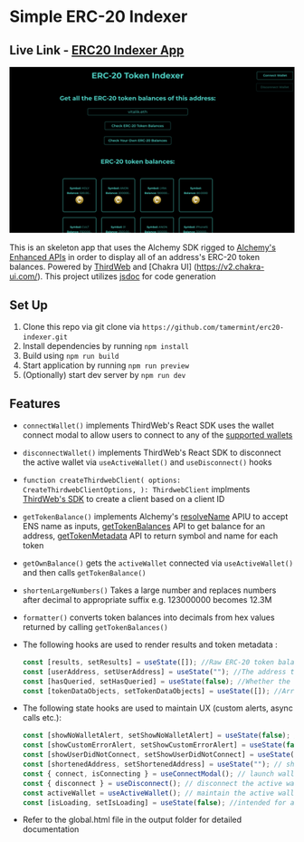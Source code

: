 # Simple ERC-20 Indexer

## Live Link - [ERC20 Indexer App](https://erc20indexer.netlify.app/)

![img](./SPA-Home-1.png)

This is an skeleton app that uses the Alchemy SDK rigged to [Alchemy's Enhanced APIs](https://docs.alchemy.com/reference/enhanced-apis-overview) in order to display all of an address's ERC-20 token balances. Powered by [ThirdWeb](https://portal.thirdweb.com/) and [Chakra UI] (https://v2.chakra-ui.com/). This project utilizes [jsdoc](https://jsdoc.app/) for code generation

## Set Up

1. Clone this repo via git clone via `https://github.com/tamermint/erc20-indexer.git`
2. Install dependencies by running `npm install`
3. Build using `npm run build`
4. Start application by running `npm run preview`
5. (Optionally) start dev server by `npm run dev`

## Features

- `connectWallet()` implements ThirdWeb's React SDK uses the wallet connect modal to allow users to connect to any of the [supported wallets](https://portal.thirdweb.com/typescript/v5/supported-wallets)

- `disconnectWallet()` implements ThirdWeb's React SDK to disconnect the active wallet via `useActiveWallet()` and `useDisconnect()` hooks

- `function createThirdwebClient( options: CreateThirdwebClientOptions, ): ThirdwebClient` implments [ThirdWeb's SDK](https://portal.thirdweb.com/references/typescript/v5/createThirdwebClient) to create a client based on a client ID

- `getTokenBalance()` implements Alchemy's [resolveName](https://docs.alchemy.com/docs/how-to-resolve-ewallet-given-ens#4-write-script-using-resolvename-to-resolve-a-wallet-address-from-an-ens-domain) APIU to accept ENS name as inputs, [getTokenBalances](https://docs.alchemy.com/reference/gettokenbalances-sdk-v3) API to get balance for an address, [getTokenMetadata](https://docs.alchemy.com/reference/gettokenmetadata-sdk-v3) API to return symbol and name for each token

- `getOwnBalance()` gets the `activeWallet` connected via `useActiveWallet()` and then calls `getTokenBalance()`

- `shortenLargeNumbers()` Takes a large number and replaces numbers after decimal to appropriate suffix e.g. 123000000 becomes 12.3M

- `formatter()` converts token balances into decimals from hex values returned by calling `getTokenBalances()`

- The following hooks are used to render results and token metadata :

  ```jsx
  const [results, setResults] = useState([]); //Raw ERC-20 token balances returned by Alchemy.
  const [userAddress, setUserAddress] = useState(""); //The address to check for token balances, or the connected wallet address if one is connected.
  const [hasQueried, setHasQueried] = useState(false); //Whether the user has queried for ERC-20 token balances.
  const [tokenDataObjects, setTokenDataObjects] = useState([]); //Array of token metadata objects from Alchemy (symbol, decimals, logo, etc.).
  ```

- The following state hooks are used to maintain UX (custom alerts, async calls etc.):

  ```jsx
  const [showNoWalletAlert, setShowNoWalletAlert] = useState(false); // Show alert if no wallet is connected
  const [showCustomErrorAlert, setShowCustomErrorAlert] = useState(false); // Show alert if an unexpected error occured and asks user to contact dev
  const [showUserDidNotConnect, setShowUserDidNotConnect] = useState(false); // Show alert if user did not connect
  const [shortenedAddress, setShortenedAddress] = useState(""); // shorten the wallet address so UI doesn't break
  const { connect, isConnecting } = useConnectModal(); // launch wallet connect modal
  const { disconnect } = useDisconnect(); // disconnect the active wallet
  const activeWallet = useActiveWallet(); // maintain the active wallet
  const [isLoading, setIsLoading] = useState(false); //intended for async calls so user doesn't see a blank screen
  ```

- Refer to the global.html file in the output folder for detailed documentation
